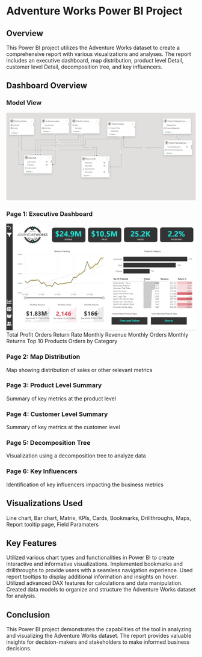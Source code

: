 # Adventure Works Power BI Project
## Overview
This Power BI project utilizes the Adventure Works dataset to create a comprehensive report with various visualizations and analyses. The report includes an executive dashboard, map distribution, product level Detail, customer level Detail, decomposition tree, and key influencers.

## Dashboard Overview
### Model View
![Model View](Adventureworks%20Report_ModelView.png)
### Page 1: Executive Dashboard
![Exec Dashboard](https://github.com/bmsuraj17/AdventureWorks_PowerBI_Project/blob/main/Adventureworks%20Report_1.png)
Total Profit
Orders Return Rate
Monthly Revenue
Monthly Orders
Monthly Returns
Top 10 Products
Orders by Category
### Page 2: Map Distribution
Map showing distribution of sales or other relevant metrics
### Page 3: Product Level Summary
Summary of key metrics at the product level
### Page 4: Customer Level Summary
Summary of key metrics at the customer level
### Page 5: Decomposition Tree
Visualization using a decomposition tree to analyze data
### Page 6: Key Influencers
Identification of key influencers impacting the business metrics

## Visualizations Used
Line chart,
Bar chart,
Matrix,
KPIs,
Cards,
Bookmarks,
Drillthroughs,
Maps,
Report tooltip page,
Field Paramaters

## Key Features
Utilized various chart types and functionalities in Power BI to create interactive and informative visualizations.
Implemented bookmarks and drillthroughs to provide users with a seamless navigation experience.
Used report tooltips to display additional information and insights on hover.
Utilized advanced DAX features for calculations and data manipulation.
Created data models to organize and structure the Adventure Works dataset for analysis.

## Conclusion
This Power BI project demonstrates the capabilities of the tool in analyzing and visualizing the Adventure Works dataset. The report provides valuable insights for decision-makers and stakeholders to make informed business decisions.
